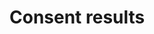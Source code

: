 # Consent results

<script type="text/javascript">
    var queryString = window.location.search;
    var urlParams = new URLSearchParams(queryString);
    var success = urlParams.get('admin_consent')
    if(success.toLowerCase() === 'true')
    {
        document.write("You consented successfully for your newly created Azure AD Application. You may close this browser now.");
    } else {
        document.write("You did not consent successfully for your newly created Azure AD Application. Please navigate to your Azure AD, find the application and provide consent there.");
    }
</script>